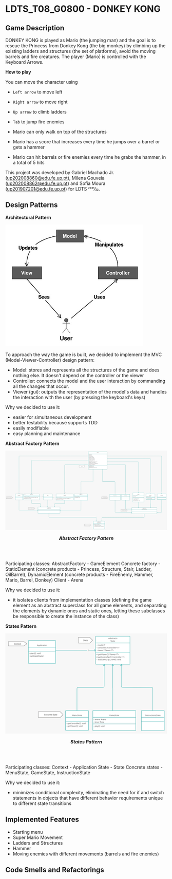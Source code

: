 # LDTS_T08_G0800 - DONKEY KONG

## Game Description
DONKEY KONG is played as Mario (the jumping man) and the goal is to rescue the Princess from Donkey Kong (the big monkey) by climbing up the existing ladders and structures (the set of platforms), avoid the moving barrels and fire creatures. The player (Mario) is controlled with the Keyboard Arrows.

**How to play**

You can move the character using
- `Left arrow` to move left
- `Right arrow` to move right
- `Up arrow` to climb ladders
- `Tab` to jump fire enemies


- Mario can only walk on top of the structures
- Mario has a score that increases every time he jumps over a barrel or gets a hammer
- Mario can hit barrels or fire enemies every time he grabs the hammer, in a total of 5 hits

This project was developed by Gabriel Machado Jr. (up202008860@edu.fe.up.pt), Milena Gouveia (up202008862@edu.fe.up.pt) and Sofia Moura (up201907201@edu.fe.up.pt) for LDTS 2021⁄22.

## Design Patterns
**Architectural Pattern**

<img src="docs/images/mvc.png"/>

To approach the way the game is built, we decided to implement the MVC (Model-Viewer-Controller) design pattern:

- Model: stores and represents all the structures of the game and does nothing else. It doesn't depend on the controller or the viewer
- Controller: connects the model and the user interaction by commanding all the changes that occur.
- Viewer (gui): outputs the representation of the model's data and handles the interaction with the user (by pressing the keyboard's keys)

Why we decided to use it:
- easier for simultaneous development
- better testability because supports TDD
- easily modifiable
- easy planning and maintenance


**Abstract Factory Pattern**

<p align="center" justify="center">
  <img src="docs/images/screenshots/UML/abstractfactory.png"/>
</p>
<p align="center">
  <b><i>Abstract Factory Pattern </i></b>
</p>

<br>
<br />

Participating classes: AbstractFactory - GameElement
                       Concrete factory - StaticElement (concrete products - Princess, Structure, Stair, Ladder, OilBarrel), DynamicElement (concrete products - FireEnemy, Hammer, Mario, Barrel, Donkey)
                       Client - Arena
                        

Why we decided to use it:
- it isolates clients from implementation classes (defining the game element as an abstract superclass for all game elements, and separating the elements by dynamic ones and static ones, letting these subclasses be responsible to create the instance of the class)

**States Pattern**

<p align="center" justify="center">
  <img src="docs/images/screenshots/UML/state.png"/>
</p>
<p align="center">
  <b><i>States Pattern </i></b>
</p>

<br>
<br />

Participating classes: Context - Application
                       State - State
                       Concrete states - MenuState, GameState, InstructionState

Why we decided to use it:
- minimizes conditional complexity, eliminating the need for if and switch statements in objects that have different behavior requirements unique to different state transitions


## Implemented Features
- Starting menu
- Super Mario Movement
- Ladders and Structures
- Hammer
- Moving enemies with different movements (barrels and fire enemies)

## Code Smells and Refactorings


